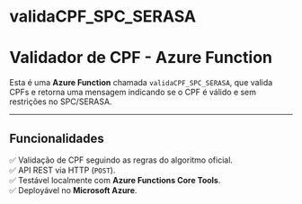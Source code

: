 # validaCPF_SPC_SERASA


#  Validador de CPF - Azure Function

Esta é uma **Azure Function** chamada `validaCPF_SPC_SERASA`, que valida CPFs e retorna uma mensagem indicando se o CPF é válido e sem restrições no SPC/SERASA.

---

## Funcionalidades

✅ Validação de CPF seguindo as regras do algoritmo oficial.  
✅ API REST via HTTP (`POST`).  
✅ Testável localmente com **Azure Functions Core Tools**.  
✅ Deployável no **Microsoft Azure**.  



